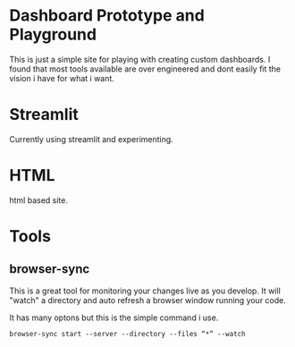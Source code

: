 # Dashboard Prototype and Playground
This is just a simple site for playing with creating custom dashboards.  I found that most tools available are over engineered and dont easily fit the vision i have for what i want.

# Streamlit
Currently using streamlit and experimenting.

# HTML
html based site.

# Tools

## browser-sync
This is a great tool for monitoring your changes live as you develop.  It will "watch" a directory and auto refresh a browser window running your code.

It has many optons but this is the simple command i use.
```
browser-sync start --server --directory --files “*” --watch
```
